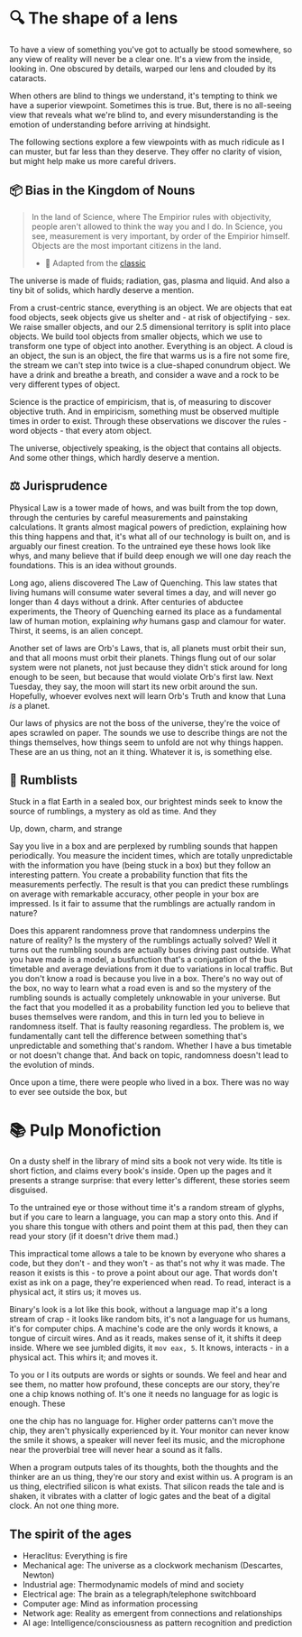 # 🔍 The shape of a lens

To have a view of something you've got to actually be stood somewhere, so any
view of reality will never be a clear one. It's a view from the inside, looking
in. One obscured by details, warped our lens and clouded by its cataracts.

When others are blind to things we understand, it's tempting to think we have
a superior viewpoint. Sometimes this is true. But, there is no all-seeing view
that reveals what we're blind to, and every misunderstanding is the emotion of
understanding before arriving at hindsight.

The following sections explore a few viewpoints with as much ridicule as I can
muster, but far less than they deserve. They offer no clarity of vision, but
might help make us more careful drivers.

## 📦 Bias in the Kingdom of Nouns

> In the land of Science, where The Empirior rules with objectivity, people
> aren't allowed to think the way you and I do. In Science, you see, measurement
> is very important, by order of the Empirior himself. Objects are the most
> important citizens in the land. 
>
>  * 🔗 Adapted from the [classic](http://steve-yegge.blogspot.com/2006/03/execution-in-kingdom-of-nouns.html)

The universe is made of fluids; radiation, gas, plasma and liquid. And also a
tiny bit of solids, which hardly deserve a mention.

From a crust-centric stance, everything is an object. We are objects that eat
food objects, seek objects give us shelter and - at risk of objectifying - sex.
We raise smaller objects, and our 2.5 dimensional territory is split into place
objects. We build tool objects from smaller objects, which we use to transform
one type of object into another. Everything is an object. A cloud is an object,
the sun is an object, the fire that warms us is a fire not some fire, the
stream we can't step into twice is a clue-shaped conundrum object. We have a
drink and breathe a breath, and consider a wave and a rock to be very different
types of object.

Science is the practice of empiricism, that is, of measuring to discover
objective truth. And in empiricism, something must be observed multiple times in
order to exist. Through these observations we discover the rules - word
objects - that every atom object. 

The universe, objectively speaking, is the object that contains all objects.
And some other things, which hardly deserve a mention.

## ⚖️ Jurisprudence

Physical Law is a tower made of hows, and was built from the top down, through
the centuries by careful measurements and painstaking calculations. It grants
almost magical powers of prediction, explaining how this thing happens and
that, it's what all of our technology is built on, and is arguably our finest
creation. To the untrained eye these hows look like whys, and many believe that
if build deep enough we will one day reach the foundations. This is an idea
without grounds.

Long ago, aliens discovered The Law of Quenching. This law states that living
humans will consume water several times a day, and will never go longer than
4 days without a drink. After centuries of abductee experiments, the Theory
of Quenching earned its place as a fundamental law of human motion, explaining
*why* humans gasp and clamour for water. Thirst, it seems, is an alien concept.

Another set of laws are Orb's Laws, that is, all planets must orbit their sun,
and that all moons must orbit their planets. Things flung out of our solar
system were not planets, not just because they didn't stick around for long
enough to be seen, but because that would violate Orb's first law. Next Tuesday,
they say, the moon will start its new orbit around the sun. Hopefully, whoever
evolves next will learn Orb's Truth and know that Luna *is* a planet.

Our laws of physics are not the boss of the universe, they're the voice of apes
scrawled on paper. The sounds we use to describe things are not the things
themselves, how things seem to unfold are not why things happen. These are an
us thing, not an it thing. Whatever it is, is something else.

## 🎲 Rumblists

Stuck in a flat Earth in a sealed box, our brightest minds seek to know the
source of rumblings, a mystery as old as time. And they 

Up, down, charm, and strange

Say you live in a box and are perplexed by rumbling sounds that happen
periodically. You measure the incident times, which are totally unpredictable
with the information you have (being stuck in a box) but they follow an
interesting pattern. You create a probability function that fits the
measurements perfectly. The result is that you can predict these rumblings on
average with remarkable accuracy, other people in your box are impressed. Is it
fair to assume that the rumblings are actually random in nature? 

Does this apparent randomness prove that randomness underpins the nature of
reality? Is the mystery of the rumblings actually solved? Well it turns out the
rumbling sounds are actually buses driving past outside. What you have made is
a model, a busfunction that's a conjugation of the bus timetable and average
deviations from it due to variations in local traffic. But you don't know a road
is because you live in a box. There's no way out of the box, no way to learn
what a road even is and so the mystery of the rumbling sounds is actually
completely unknowable in your universe. But the fact that you modelled it as a
probability function led you to believe that buses themselves were random, and
this in turn led you to believe in randomness itself. That is faulty reasoning 
regardless. The problem is, we fundamentally cant tell the difference between
something that's unpredictable and something that's random. Whether I have a bus
timetable or not doesn't change that. And back on topic, randomness doesn't lead
to the evolution of minds.

Once upon a time, there were people who lived in a box. There was no way to ever
see outside the box, but 

# 📚 Pulp Monofiction

On a dusty shelf in the library of mind sits a book not very wide. Its title is
short fiction, and claims every book's inside. Open up the pages and it presents
a strange surprise: that every letter's different, these stories seem disguised.

To the untrained eye or those without time it's a random stream of glyphs, but
if you care to learn a language, you can map a story onto this. And if you share
this tongue with others and point them at this pad, then they can read your
story (if it doesn't drive them mad.)

This impractical tome allows a tale to be known by everyone who shares a code,
but they don't - and they won't - as that's not why it was made. The reason it
exists is this - to prove a point about our age. That words don't exist as ink
on a page, they're experienced when read. To read, interact is a physical act,
it stirs us; it moves us.

Binary's look is a lot like this book, without a language map it's a long stream
of crap - it looks like random bits, it's not a language for us humans, it's for
computer chips. A machine's code are the only words it knows, a tongue of
circuit wires. And as it reads, makes sense of it, it shifts it deep inside.
Where we see jumbled digits, it `mov eax, 5`. It knows, interacts - in a
physical act. This whirs it; and moves it.

To you or I its outputs are words or sights or sounds. We feel and hear and see
them, no matter how profound, these concepts are our story, they're one a chip
knows nothing of. It's one it needs no language for as logic is enough. These 

one the chip has no language for. Higher order patterns can't move the chip,
they aren't physically experienced by it. Your monitor can never know the smile
it shows, a speaker will never feel its music, and the microphone near the
proverbial tree will never hear a sound as it falls.

When a program outputs tales of its thoughts, both the thoughts and the thinker
are an us thing, they're our story and exist within us. A program is an us
thing, electrified silicon is what exists. That silicon reads the tale and is
shaken, it vibrates with a clatter of logic gates and the beat of a digital
clock. An not one thing more.

## The spirit of the ages

* Heraclitus: Everything is fire
* Mechanical age: The universe as a clockwork mechanism (Descartes, Newton)
* Industrial age: Thermodynamic models of mind and society
* Electrical age: The brain as a telegraph/telephone switchboard
* Computer age: Mind as information processing
* Network age: Reality as emergent from connections and relationships
* AI age: Intelligence/consciousness as pattern recognition and prediction



